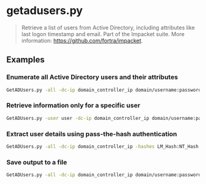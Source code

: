 # getadusers.py

> Retrieve a list of users from Active Directory, including attributes like last logon timestamp and email. Part of the Impacket suite. More information: <https://github.com/fortra/impacket>.

## Examples

### Enumerate all Active Directory users and their attributes

```bash
GetADUsers.py -all -dc-ip domain_controller_ip domain/username:password
```

### Retrieve information only for a specific user

```bash
GetADUsers.py -user user -dc-ip domain_controller_ip domain/username:password
```

### Extract user details using pass-the-hash authentication

```bash
GetADUsers.py -all -dc-ip domain_controller_ip -hashes LM_Hash:NT_Hash domain/username
```

### Save output to a file

```bash
GetADUsers.py -all -dc-ip domain_controller_ip domain/username:password > path/to/output.txt
```
